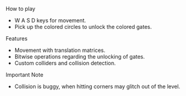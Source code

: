 How to play
- W A S D keys for movement.
- Pick up the colored circles to unlock the colored gates.

Features
- Movement with translation matrices.
- Bitwise operations regarding the unlocking of gates.
- Custom colliders and collision detection.

Important Note
- Collision is buggy, when hitting corners may glitch out of the level.
